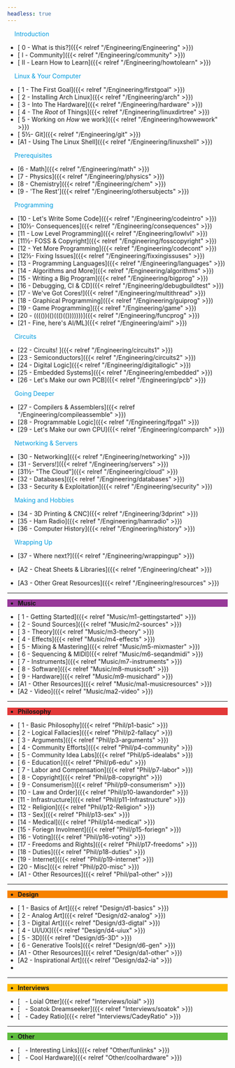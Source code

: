 ```yaml
---
headless: true
---
```


<div class="navbak" style="background:#009CDF;>

- [**Engineering**]({{< relref "/Engineering/Engineering" >}})

</div>

<p style="color:#009CDF;" >    Introduction</p>

  - [ 0 - What is this?]({{< relref "/Engineering/Engineering" >}})
  - [ Ⅰ - Community]({{< relref "/Engineering/community" >}})  
  - [ Ⅱ - Learn How to Learn]({{< relref "/Engineering/howtolearn" >}})

<p style="color:#009CDF;" >    Linux & Your Computer</p>

  - [ 1 - The First Goal]({{< relref "/Engineering/firstgoal" >}})
  - [ 2 - Installing Arch Linux]({{< relref "/Engineering/arch" >}})
  - [ 3 - Into The Hardware]({{< relref "/Engineering/hardware" >}})
  - [ 4 - The *Root* of Things]({{< relref "/Engineering/linuxdirtree" >}})
  - [ 5 - Working on *How* we work]({{< relref "/Engineering/howwework" >}})
  - [ 5½- Git]({{< relref "/Engineering/git" >}})
  - [A1 - Using The Linux Shell]({{< relref "/Engineering/linuxshell" >}})

<p style="color:#009CDF;" >    Prerequisites</p>

  - [6 - Math]({{< relref "/Engineering/math" >}})
  - [7 - Physics]({{< relref "/Engineering/physics" >}})
  - [8 - Chemistry]({{< relref "/Engineering/chem" >}})
  - [9 - 'The Rest']({{< relref "/Engineering/othersubjects" >}})

<p style="color:#009CDF;" >    Programming</p>

  - [10 - Let's Write Some Code]({{< relref "/Engineering/codeintro" >}})
  - [10½- Consequences]({{< relref "/Engineering/consequences" >}})
  - [11 - Low Level Programming]({{< relref "/Engineering/lowlvl" >}})
  - [11½- FOSS & Copyright]({{< relref "/Engineering/fosscopyright" >}})
  - [12 - Yet More Programming]({{< relref "/Engineering/codecont" >}})
  - [12½- Fixing Issues]({{< relref "/Engineering/fixxingissuses" >}})
  - [13 - Programming Languages]({{< relref "/Engineering/languages" >}})
  - [14 - Algorithms and More]({{< relref "/Engineering/algorithms" >}})
  - [15 - Writing a Big Program]({{< relref "/Engineering/bigprog" >}})
  - [16 - Debugging, CI & CD]({{< relref "/Engineering/debugbuildtest" >}})
  - [17 - We've Got Cores!]({{< relref "/Engineering/multithread" >}})
  - [18 - Graphical Programming]({{< relref "/Engineering/guiprog" >}})
  - [19 - Game Programming]({{< relref "/Engineering/game" >}})
  - [20 - (((())(()((()(()))))))]({{< relref "/Engineering/funcprog" >}})
  - [21 - Fine, here's AI/ML]({{< relref "/Engineering/aiml" >}})

<p style="color:#009CDF;" >    Circuits</p>

  - [22 - Circuits! ]({{< relref "/Engineering/circuits1" >}})
  - [23 - Semiconductors]({{< relref "/Engineering/circuits2" >}})
  - [24 - Digital Logic]({{< relref "/Engineering/digitallogic" >}})
  - [25 - Embedded Systems]({{< relref "/Engineering/embedded" >}})
  - [26 - Let's Make our own PCB]({{< relref "/Engineering/pcb" >}})

<p style="color:#009CDF;" >    Going Deeper</p>

  - [27 - Compilers & Assemblers]({{< relref "/Engineering/compileassemble" >}})
  - [28 - Programmable Logic]({{< relref "/Engineering/fpga1" >}})
  - [29 - Let's Make our own CPU]({{< relref "/Engineering/comparch" >}})

<p style="color:#009CDF;" >    Networking & Servers</p>

  - [30 - Networking]({{< relref "/Engineering/networking" >}})
  - [31 - Servers!]({{< relref "/Engineering/servers" >}})
  - [31½- "The Cloud"]({{< relref "/Engineering/cloud" >}})
  - [32 - Databases]({{< relref "/Engineering/databases" >}})
  - [33 - Security & Exploitation]({{< relref "/Engineering/security" >}})

<!--  - [24 - ]({{< relref "/Engineering/24-" >}}) -->

<p style="color:#009CDF;" >    Making and Hobbies</p>

  - [34 - 3D Printing & CNC]({{< relref "/Engineering/3dprint" >}})
  - [35 - Ham Radio]({{< relref "/Engineering/hamradio" >}})
  - [36 - Computer History]({{< relref "/Engineering/history" >}})

<p style="color:#009CDF;" >    Wrapping Up</p>

  - [37 - Where next?]({{< relref "/Engineering/wrappingup" >}})


  - [A2 - Cheat Sheets & Libraries]({{< relref "/Engineering/cheat" >}})
<!--  - [A3 - Bill Of Materials]({{< relref "/Engineering/a3-bom" >}}) -->
  - [A3 - Other Great Resources]({{< relref "/Engineering/resources" >}})


---

<div class="navbak" style="background:#973999;">

- **Music**

</div>

  - [ 1 - Getting Started]({{< relref "Music/m1-gettingstarted" >}})
  - [ 2 - Sound Sources]({{< relref "Music/m2-sources" >}})
  - [ 3 - Theory]({{< relref "Music/m3-theory" >}})
  - [ 4 - Effects]({{< relref "Music/m4-effects" >}})
  - [ 5 - Mixing & Mastering]({{< relref "Music/m5-mixmaster" >}})
  - [ 6 - Sequencing & MIDI]({{< relref "Music/m6-seqandmidi" >}})
  - [ 7 - Instruments]({{< relref "Music/m7-instruments" >}})
  - [ 8 - Software]({{< relref "Music/m8-musicsoft" >}})
  - [ 9 - Hardware]({{< relref "Music/m9-musichard" >}})
  - [A1 - Other Resources]({{< relref "Music/ma1-musicresources" >}})
  - [A2 - Video]({{< relref "Music/ma2-video" >}})

---

<div class="navbak" style="background:#E23838;">

- **Philosophy**

</div>

  - [ 1 - Basic Philosophy]({{< relref "Phil/p1-basic" >}})
  - [ 2 - Logical Fallacies]({{< relref "Phil/p2-fallacy" >}})
  - [ 3 - Arguments]({{< relref "Phil/p3-arguments" >}})
  - [ 4 - Community Efforts]({{< relref "Phil/p4-community" >}})
  - [ 5 - Community Idea Labs]({{< relref "Phil/p5-idealabs" >}})
  - [ 6 - Education]({{< relref "Phil/p6-edu" >}})
  - [ 7 - Labor and Compensation]({{< relref "Phil/p7-labor" >}})
  - [ 8 - Copyright]({{< relref "Phil/p8-copyright" >}})
  - [ 9 - Consumerism]({{< relref "Phil/p9-consumerism" >}})
  - [10 - Law and Order]({{< relref "Phil/p10-lawandorder" >}})
  - [11 - Infrastructure]({{< relref "Phil/p11-Infrastructure" >}})
  - [12 - Religion]({{< relref "Phil/p12-Religion" >}})
  - [13 - Sex]({{< relref "Phil/p13-sex" >}})
  - [14 - Medical]({{< relref "Phil/p14-medical" >}})
  - [15 - Foriegn Involment]({{< relref "Phil/p15-foriegn" >}})
  - [16 - Voting]({{< relref "Phil/p16-voting" >}})
  - [17 - Freedoms and Rights]({{< relref "Phil/p17-freedoms" >}})
  - [18 - Duties]({{< relref "Phil/p18-duties" >}})
  - [19 - Internet]({{< relref "Phil/p19-internet" >}})
  - [20 - Misc]({{< relref "Phil/p20-misc" >}})
  - [A1 - Other Resources]({{< relref "Phil/pa1-other" >}})

---

<div class="navbak" style="background:#F78200;">

- **Design**

</div>

  - [ 1 - Basics of Art]({{< relref "Design/d1-basics" >}})
  - [ 2 - Analog Art]({{< relref "Design/d2-analog" >}})
  - [ 3 - Digital Art]({{< relref "Design/d3-digtal" >}})
  - [ 4 - UI/UX]({{< relref "Design/d4-uiux" >}})
  - [ 5 - 3D]({{< relref "Design/d5-3D" >}})
  - [ 6 - Generative Tools]({{< relref "Design/d6-gen" >}})
  - [A1 - Other Resources]({{< relref "Design/da1-other" >}})
  - [A2 - Inspirational Art]({{< relref "Design/da2-ia" >}})
  - </div>

---

<div class="navbak" style="background:#FFB900;">

- **Interviews**

</div>


  - [   - Loial Otter]({{< relref "Interviews/loial" >}})
  - [   - Soatok Dreamseeker]({{< relref "Interviews/soatok" >}})
  - [   - Cadey Ratio]({{< relref "Interviews/CadeyRatio" >}})

</div>

---

<div class="navbak" style="background:#5EBD3E;">

- **Other**

</div>

* [   - Interesting Links]({{< relref "Other/funlinks" >}})
* [   - Cool Hardware]({{< relref "Other/coolhardware" >}})

<br />